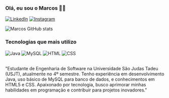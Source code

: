 ### Olá, eu sou o Marcos 👋🏾

[![LinkedIn](https://img.shields.io/badge/LinkedIn-0077B5?style=for-the-badge&logo=linkedin&logoColor=white)](https://www.linkedin.com/in/marcos-bernardes-ba61a5196/)
[![Instagram](https://img.shields.io/badge/Instagram-E4405F?style=for-the-badge&logo=instagram&logoColor=white)](https://www.instagram.com/marcosxzs_/)

![Marcos GitHub stats](https://github-readme-stats.vercel.app/api?username=Marcosxzs&show_icons=true&theme=synthwave)

### Tecnologias que mais utilizo

<div>
    <img align="center" alt="Java" src="https://img.shields.io/badge/Java-ED8B00?style=for-the-badge&logo=openjdk&logoColor=white"/>
    <img align="center" alt="MySQL" src="https://img.shields.io/badge/MySQL-00000F?style=for-the-badge&logo=mysql&logoColor=white"/>
    <img align="center" alt="HTML" src="https://img.shields.io/badge/HTML-239120?style=for-the-badge&logo=html5&logoColor=white"/>
    <img align="center" alt="CSS" src="https://img.shields.io/badge/CSS-239120?&style=for-the-badge&logo=css3&logoColor=white"/>
</div><br/>

"Estudante de Engenharia de Software na Universidade São Judas Tadeu (USJT), atualmente no 4º semestre. Tenho experiência em desenvolvimento Java, uso básico de MySQL para banco de dados, e conhecimentos em HTML5 e CSS. Apaixonado por tecnologia, busco aprimorar minhas habilidades em programação e contribuir para projetos inovadores."
